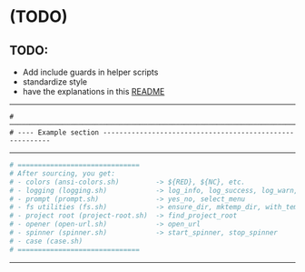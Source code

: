 
# (TODO)

## TODO:
- Add include guards in helper scripts
- standardize style
- have the explanations in this [README](./README.md)

---

```
# ──────────────────────────────────────────────────────────────────────────────
# ---- Example section ---------------------------------------------------------

```

---

```sh
# ==============================
# After sourcing, you get:
# - colors (ansi-colors.sh)         -> ${RED}, ${NC}, etc.
# - logging (logging.sh)            -> log_info, log_success, log_warn, log_error, log_fatal
# - prompt (prompt.sh)              -> yes_no, select_menu
# - fs utilities (fs.sh)            -> ensure_dir, mktemp_dir, with_tempdir
# - project root (project-root.sh)  -> find_project_root
# - opener (open-url.sh)            -> open_url
# - spinner (spinner.sh)            -> start_spinner, stop_spinner
# - case (case.sh)
# ==============================
```

---